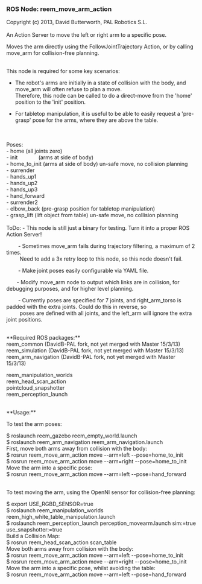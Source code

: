 ### ROS Node: reem_move_arm_action
Copyright (c) 2013, David Butterworth, PAL Robotics S.L. 
<br>
<br>
An Action Server to move the left or right arm to a specific pose.

Moves the arm directly using the FollowJointTrajectory Action, or by calling move_arm for collision-free planning.
<br>

<br>
This node is required for some key scenarios:

 - The robot's arms are initially in a state of collision with the body, and move_arm will often refuse to plan a move. <br>
   Therefore, this node can be called to do a direct-move from the 'home' position to the 'init' position.

 - For tabletop manipulation, it is useful to be able to easily request a 'pre-grasp' pose for the arms, where they are above the table.
<br>

<br>
Poses: <br>
 - home (all joints zero) <br>
 - init&nbsp;&nbsp;&nbsp;&nbsp;&nbsp;&nbsp;&nbsp;&nbsp;&nbsp;&nbsp;&nbsp;&nbsp;&nbsp;&nbsp;(arms at side of body) <br>
 - home_to_init (arms at side of body)  un-safe move, no collision planning <br>
 - surrender <br>
 - hands_up1 <br>
 - hands_up2 <br>
 - hands_up3 <br>
 - hand_forward <br>
 - surrender2 <br>
 - elbow_back (pre-grasp position for tabletop manipulation) <br>
 - grasp_lift (lift object from table)  un-safe move, no collision planning
<br>

<br>
ToDo: - This node is still just a binary for testing. Turn it into a proper ROS Action Server!

&nbsp;&nbsp;&nbsp;&nbsp;&nbsp;&nbsp;&nbsp; - Sometimes move_arm fails during trajectory filtering, a maximum of 2 times. <br>
&nbsp;&nbsp;&nbsp;&nbsp;&nbsp;&nbsp;&nbsp;&nbsp; Need to add a 3x retry loop to this node, so this node doesn't fail.

&nbsp;&nbsp;&nbsp;&nbsp;&nbsp;&nbsp;&nbsp; - Make joint poses easily configurable via YAML file.


&nbsp;&nbsp;&nbsp;&nbsp;&nbsp;&nbsp;&nbsp;- Modify move_arm node to output which links are in collision, for debugging purposes, and for higher level planning.

&nbsp;&nbsp;&nbsp;&nbsp;&nbsp;&nbsp;&nbsp; - Currently poses are specified for 7 joints, and right_arm_torso is padded with the extra joints. Could do this in reverse, so <br>
&nbsp;&nbsp;&nbsp;&nbsp;&nbsp;&nbsp;&nbsp;&nbsp; poses are defined with all joints, and the left_arm will ignore the extra joint positions.
<br>

<br>
**Required ROS packages:** <br>
reem_common     (DavidB-PAL fork, not yet merged with Master 15/3/13) <br>
reem_simulation (DavidB-PAL fork, not yet merged with Master 15/3/13) <br>
reem_arm_navigation (DavidB-PAL fork, not yet merged with Master 15/3/13) 

reem_manipulation_worlds <br>
reem_head_scan_action <br>
pointcloud_snapshotter <br>
reem_perception_launch
<br>

<br>
**Usage:** <br>

To test the arm poses:

$ roslaunch reem_gazebo reem_empty_world.launch  <br>
$ roslaunch reem_arm_navigation reem_arm_navigation.launch  <br>
First, move both arms away from collision with the body:  <br>
$ rosrun reem_move_arm_action move --arm=left --pose=home_to_init <br>
$ rosrun reem_move_arm_action move --arm=right --pose=home_to_init <br>
Move the arm into a specific pose: <br>
$ rosrun reem_move_arm_action move --arm=left --pose=hand_forward
<br>

<br>
To test moving the arm, using the OpenNI sensor for collision-free planning:

$ export USE_RGBD_SENSOR=true <br>
$ roslaunch reem_manipulation_worlds reem_high_white_table_manipulation.launch <br>
$ roslaunch reem_perception_launch perception_movearm.launch sim:=true use_snapshotter:=true <br>
Build a Collision Map: <br>
$ rosrun reem_head_scan_action scan_table <br>
Move both arms away from collision with the body: <br>
$ rosrun reem_move_arm_action move --arm=left --pose=home_to_init <br>
$ rosrun reem_move_arm_action move --arm=right --pose=home_to_init <br>
Move the arm into a specific pose, whilst avoiding the table: <br>
$ rosrun reem_move_arm_action move --arm=left --pose=hand_forward




